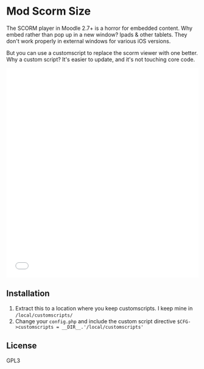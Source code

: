 Mod Scorm Size
==============

The SCORM player in Moodle 2.7+ is a horror for embedded content. Why embed rather than pop up in a new window? Ipads & other tablets. They don't work properly in external windows for various iOS versions.

But you can use a customscript to replace the scorm viewer with one better. Why a custom script? It's easier to update, and it's not touching core code.

<iframe class="imgur-album" width="100%" height="550" frameborder="0" src="//imgur.com/a/d0tTU/embed?background=f2f2f2&text=1a1a1a&link=4e76c9"></iframe>

Installation
------------
1. Extract this to a location where you keep customscripts. I keep mine in `/local/customscripts/`
1. Change your `config.php` and include the custom script directive
    `$CFG->customscripts = __DIR__.'/local/customscripts'`

License
-------
GPL3
